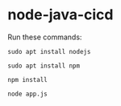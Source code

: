 # node-java-cicd

Run these commands:


`sudo apt install nodejs`


`sudo apt install npm`


`npm install`

`node app.js`

